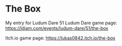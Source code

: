 # The Box
My entry for Ludum Dare 51
Ludum Dare game page: https://ldjam.com/events/ludum-dare/51/the-box

Itch.io game page: https://lukas0842.itch.io/the-box

